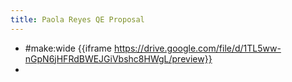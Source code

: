 ```yaml
---
title: Paola Reyes QE Proposal
---
```


- #make:wide {{iframe  https://drive.google.com/file/d/1TL5ww-nGpN6jHFRdBWEJGiVbshc8HWgL/preview}}
-